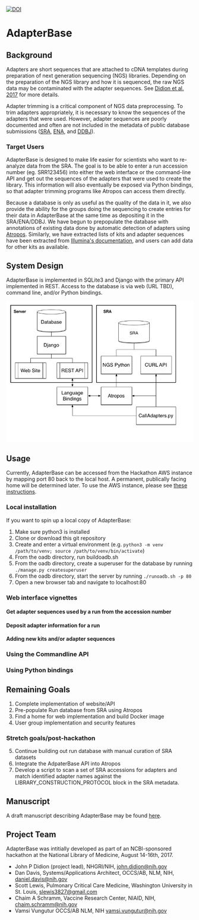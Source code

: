 [![DOI](https://zenodo.org/badge/99953467.svg)](https://zenodo.org/badge/latestdoi/99953467)

# AdapterBase

## Background

Adapters are short sequences that are attached to cDNA templates during preparation of next generation sequencing (NGS) libraries. Depending on the preparation of the NGS library and how it is sequenced, the raw NGS data may be contaminated with the adapter sequences. See [Didion et al. 2017](https://peerj.com/preprints/2452/) for more details.

Adapter trimming is a critical component of NGS data preprocessing. To trim adapters appropriately, it is necessary to know the sequences of the adapters that were used. However, adapter sequences are poorly documented and often are not included in the metadata of public database submissions ([SRA](http://www.ncbi.nlm.nih.gov/sra), [ENA](http://www.ebi.ac.uk/ena), and [DDBJ](http://www.ddbj.nig.ac.jp)).

### Target Users

AdapterBase is designed to make life easier for scientists who want to re-analyze data from the SRA. The goal is to be able to enter a run accession number (eg. SRR123456) into either the web interface or the command-line API and get out the sequences of the adapters that were used to create the library. This information will also eventually be exposed via Python bindings, so that adapter trimming programs like Atropos can access them directly.

Because a database is only as useful as the quality of the data in it, we also provide the ability for the groups doing the sequencing to create entries for their data in AdapterBase at the same time as depositing it in the SRA/ENA/DDBJ. We have begun to prepopulate the database with annotations of existing data done by automatic detection of adapters using [Atropos](https://github.com/jdidion/atropos). Similarly, we have extracted lists of kits and adapter sequences have been extracted from [Illumina's documentation](https://support.illumina.com/content/dam/illumina-support/documents/documentation/chemistry_documentation/experiment-design/illumina-adapter-sequences_1000000002694-01.pdf), and users can add data for other kits as available.

## System Design

AdapterBase is implemented in SQLite3 and Django with the primary API implemented in REST. Access to the database is via web (URL TBD), command line, and/or Python bindings.

![AdapterBase schema](assets/SystemDesign.png)

## Usage

Currently, AdapterBase can be accessed from the Hackathon AWS instance by mapping port 80 back to the local host. A permanent, publically facing home will be determined later. To use the AWS instance, please see [these instructions](AWSDEMO.md).

### Local installation

If you want to spin up a local copy of AdapterBase:
1. Make sure python3 is installed
2. Clone or download this git repository
3. Create and enter a virtual environment (e.g. `python3 -m venv /path/to/venv; source /path/to/venv/bin/activate`)
4. From the oadb directory, run buildoadb.sh
5. From the oadb directory, create a superuser for the database by running `./manage.py createsuperuser`
6. From the oadb directory, start the server by running `./runoadb.sh -p 80` 
7. Open a new browser tab and navigate to localhost:80

### Web interface vignettes

#### Get adapter sequences used by a run from the accession number

#### Deposit adapter information for a run

#### Adding new kits and/or adapter sequences

### Using the Commandline API

### Using Python bindings

## Remaining Goals

1. Complete implementation of website/API
2. Pre-populate Run database from SRA using Atropos
3. Find a home for web implementation and build Docker image
4. User group implementation and security features

### Stretch goals/post-hackathon

5. Continue building out run database with manual curation of SRA datasets
6. Integrate the AdpaterBase API into Atropos
7. Develop a script to scan a set of SRA accessions for adapters and match identified adapter names against the LIBRARY_CONSTRUCTION_PROTOCOL block in the SRA metadata.
 
## Manuscript

A draft manuscript describing AdapterBase may be found [here](https://docs.google.com/document/d/1MefhJkUDHlx5zbiIymqCaFHPAOzTIfC0We6qj2aUAY8/edit?usp=sharing).

## Project Team

AdapterBase was intitially developed as part of an NCBI-sponsored hackathon at the National Library of Medicine, August 14-16th, 2017.
- John P Didion (project lead), NHGRI/NIH, john.didion@nih.gov
- Dan Davis, Systems/Applications Architect, OCCS/AB, NLM, NIH, daniel.davis@nih.gov
- Scott Lewis, Pulmonary Critical Care Medicine, Washington University in St. Louis, slewis3827@gmail.com
- Chaim A Schramm, Vaccine Research Center, NIAID, NIH, chaim.schramm@nih.gov
- Vamsi Vungutur OCCS/AB NLM, NIH vamsi.vungutur@nih.gov
